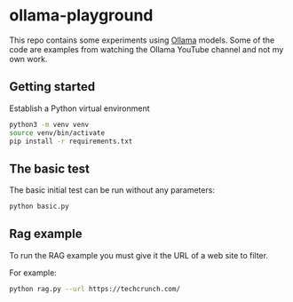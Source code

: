 # ollama-playground

This repo contains some experiments using [Ollama](http://ollama.ai) models. Some of the code are examples from watching the Ollama YouTube channel and not my own work.

## Getting started

Establish a Python virtual environment

```bash
python3 -m venv venv
source venv/bin/activate
pip install -r requirements.txt
```

## The basic test

The basic initial test can be run without any parameters:

```bash
python basic.py
```

## Rag example

To run the RAG example you must give it the URL of a web site to filter.

For example:

```bash
python rag.py --url https://techcrunch.com/
```
